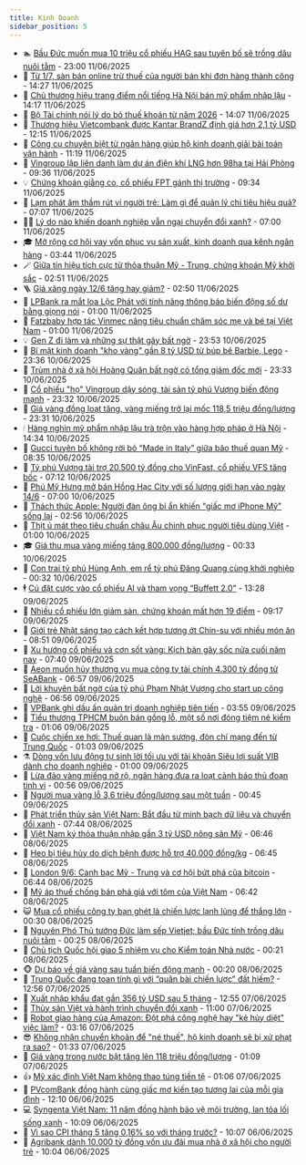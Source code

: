 ```yaml
---
title: Kinh Doanh
sidebar_position: 5
---
```


<!-- dantri-kinh-doanh:START -->
- 🏊 [Bầu Đức muốn mua 10 triệu cổ phiếu HAG sau tuyên bố sẽ trồng dâu nuôi tằm](https://dantri.com.vn/kinh-doanh/bau-duc-muon-mua-10-trieu-co-phieu-hag-sau-tuyen-bo-se-trong-dau-nuoi-tam-20250612055330214.htm) - 23:00 11/06/2025
- 🦆 [Từ 1/7, sàn bán online trừ thuế của người bán khi đơn hàng thành công](https://dantri.com.vn/kinh-doanh/tu-17-san-ban-online-tru-thue-cua-nguoi-ban-khi-don-hang-thanh-cong-20250611203927652.htm) - 14:27 11/06/2025
- 🦄 [Chủ thương hiệu trang điểm nổi tiếng Hà Nội bán mỹ phẩm nhập lậu](https://dantri.com.vn/kinh-doanh/chu-thuong-hieu-trang-diem-noi-tieng-ha-noi-ban-my-pham-nhap-lau-20250611185626728.htm) - 14:17 11/06/2025
- 🌝 [Bộ Tài chính nói lý do bỏ thuế khoán từ năm 2026](https://dantri.com.vn/kinh-doanh/bo-tai-chinh-noi-ly-do-bo-thue-khoan-tu-nam-2026-20250611201308071.htm) - 14:07 11/06/2025
- 💃 [Thương hiệu Vietcombank được Kantar BrandZ định giá hơn 2,1 tỷ USD](https://dantri.com.vn/kinh-doanh/thuong-hieu-vietcombank-duoc-kantar-brandz-dinh-gia-hon-21-ty-usd-20250611185555173.htm) - 12:15 11/06/2025
- 🦏 [Công cụ chuyên biệt từ ngân hàng giúp hộ kinh doanh giải bài toán vận hành](https://dantri.com.vn/kinh-doanh/cong-cu-chuyen-biet-tu-ngan-hang-giup-ho-kinh-doanh-giai-bai-toan-van-hanh-20250611165152903.htm) - 11:19 11/06/2025
- 🦩 [Vingroup lập liên danh làm dự án điện khí LNG hơn 98ha tại Hải Phòng](https://dantri.com.vn/kinh-doanh/vingroup-lap-lien-danh-lam-du-an-dien-khi-lng-hon-98ha-tai-hai-phong-20250611140238873.htm) - 09:36 11/06/2025
- 💡 [Chứng khoán giằng co, cổ phiếu FPT gánh thị trường](https://dantri.com.vn/kinh-doanh/chung-khoan-giang-co-co-phieu-fpt-ganh-thi-truong-20250611155613446.htm) - 09:34 11/06/2025
- 🌊 [Lạm phát âm thầm rút ví người trẻ: Làm gì để quản lý chi tiêu hiệu quả?](https://dantri.com.vn/kinh-doanh/lam-phat-am-tham-rut-vi-nguoi-tre-lam-gi-de-quan-ly-chi-tieu-hieu-qua-20250611105554363.htm) - 07:07 11/06/2025
- 🧑‍💻 [Lý do nào khiến doanh nghiệp vẫn ngại chuyển đổi xanh?](https://dantri.com.vn/kinh-doanh/ly-do-nao-khien-doanh-nghiep-van-ngai-chuyen-doi-xanh-20250611074638243.htm) - 07:00 11/06/2025
- 🎓 [Mở rộng cơ hội vay vốn phục vụ sản xuất, kinh doanh qua kênh ngân hàng](https://dantri.com.vn/kinh-doanh/mo-rong-co-hoi-vay-von-phuc-vu-san-xuat-kinh-doanh-qua-kenh-ngan-hang-20250611103734985.htm) - 03:44 11/06/2025
- 🪄 [Giữa tín hiệu tích cực từ thỏa thuận Mỹ - Trung, chứng khoán Mỹ khởi sắc](https://dantri.com.vn/kinh-doanh/giua-tin-hieu-tich-cuc-tu-thoa-thuan-my-trung-chung-khoan-my-khoi-sac-20250611081326757.htm) - 02:51 11/06/2025
- 🪜 [Giá xăng ngày 12/6 tăng hay giảm?](https://dantri.com.vn/kinh-doanh/gia-xang-ngay-126-tang-hay-giam-20250611090747481.htm) - 02:50 11/06/2025
- 🦄 [LPBank ra mắt loa Lộc Phát với tính năng thông báo biến động số dư bằng giọng nói](https://dantri.com.vn/kinh-doanh/lpbank-ra-mat-loa-loc-phat-voi-tinh-nang-thong-bao-bien-dong-so-du-bang-giong-noi-20250610204554690.htm) - 01:00 11/06/2025
- 💯 [Fatzbaby hợp tác Vinmec nâng tiêu chuẩn chăm sóc mẹ và bé tại Việt Nam](https://dantri.com.vn/kinh-doanh/fatzbaby-hop-tac-vinmec-nang-tieu-chuan-cham-soc-me-va-be-tai-viet-nam-20250610190514687.htm) - 01:00 11/06/2025
- 💡 [Gen Z đi làm và những sự thật gây bất ngờ](https://dantri.com.vn/kinh-doanh/gen-z-di-lam-va-nhung-su-that-gay-bat-ngo-20250530192430858.htm) - 23:53 10/06/2025
- 🧰 [Bí mật kinh doanh &quot;kho vàng&quot; gần 8 tỷ USD từ búp bê Barbie, Lego](https://dantri.com.vn/kinh-doanh/bi-mat-kinh-doanh-kho-vang-gan-8-ty-usd-tu-bup-be-barbie-lego-20250606060042619.htm) - 23:36 10/06/2025
- 🎊 [Trùm nhà ở xã hội Hoàng Quân bất ngờ có tổng giám đốc mới](https://dantri.com.vn/kinh-doanh/trum-nha-o-xa-hoi-hoang-quan-bat-ngo-co-tong-giam-doc-moi-20250610171146342.htm) - 23:33 10/06/2025
- 🔭 [Cổ phiếu &quot;họ&quot; Vingroup dậy sóng, tài sản tỷ phú Vượng biến động mạnh](https://dantri.com.vn/kinh-doanh/co-phieu-ho-vingroup-day-song-tai-san-ty-phu-vuong-bien-dong-manh-20250610154927215.htm) - 23:32 10/06/2025
- 💼 [Giá vàng đồng loạt tăng, vàng miếng trở lại mốc 118,5 triệu đồng/lượng](https://dantri.com.vn/kinh-doanh/gia-vang-dong-loat-tang-vang-mieng-tro-lai-moc-1185-trieu-dongluong-20250611010552796.htm) - 23:31 10/06/2025
- 🕯 [Hàng nghìn mỹ phẩm nhập lậu trà trộn vào hàng hợp pháp ở Hà Nội](https://dantri.com.vn/kinh-doanh/hang-nghin-my-pham-nhap-lau-tra-tron-vao-hang-hop-phap-o-ha-noi-20250610184715544.htm) - 14:34 10/06/2025
- 🫣 [Gucci tuyên bố không rời bỏ “Made in Italy” giữa bão thuế quan Mỹ](https://dantri.com.vn/kinh-doanh/gucci-tuyen-bo-khong-roi-bo-made-in-italy-giua-bao-thue-quan-my-20250606223208511.htm) - 08:35 10/06/2025
- 🤠 [Tỷ phú Vượng tài trợ 20.500 tỷ đồng cho VinFast, cổ phiếu VFS tăng bốc](https://dantri.com.vn/kinh-doanh/ty-phu-vuong-tai-tro-20500-ty-dong-cho-vinfast-co-phieu-vfs-tang-boc-20250610115218399.htm) - 07:12 10/06/2025
- 🌈 [Phú Mỹ Hưng mở bán Hồng Hạc City với số lượng giới hạn vào ngày 14/6](https://dantri.com.vn/kinh-doanh/phu-my-hung-mo-ban-hong-hac-city-voi-so-luong-gioi-han-vao-ngay-146-20250610121148945.htm) - 07:00 10/06/2025
- 🦅 [Thách thức Apple: Người đàn ông bí ẩn khiến &quot;giấc mơ iPhone Mỹ&quot; sống lại](https://dantri.com.vn/kinh-doanh/thach-thuc-apple-nguoi-dan-ong-bi-an-khien-giac-mo-iphone-my-song-lai-20250606130011277.htm) - 02:56 10/06/2025
- 🌁 [Thịt ủ mát theo tiêu chuẩn châu Âu chinh phục người tiêu dùng Việt](https://dantri.com.vn/kinh-doanh/thit-u-mat-theo-tieu-chuan-chau-au-chinh-phuc-nguoi-tieu-dung-viet-20250609173630066.htm) - 01:00 10/06/2025
- 🎓 [Giá thu mua vàng miếng tăng 800.000 đồng/lượng](https://dantri.com.vn/kinh-doanh/gia-thu-mua-vang-mieng-tang-800000-dongluong-20250610072155454.htm) - 00:33 10/06/2025
- 📝 [Con trai tỷ phú Hùng Anh, em rể tỷ phú Đăng Quang cùng khởi nghiệp](https://dantri.com.vn/kinh-doanh/con-trai-ty-phu-hung-anh-em-re-ty-phu-dang-quang-cung-khoi-nghiep-20250609161945526.htm) - 00:32 10/06/2025
- 🕴 [Cú đặt cược vào cổ phiếu AI và tham vọng “Buffett 2.0”](https://dantri.com.vn/kinh-doanh/cu-dat-cuoc-vao-co-phieu-ai-va-tham-vong-buffett-20-20250602161606084.htm) - 13:28 09/06/2025
- 🧰 [Nhiều cổ phiếu lớn giảm sàn, chứng khoán mất hơn 19 điểm](https://dantri.com.vn/kinh-doanh/nhieu-co-phieu-lon-giam-san-chung-khoan-mat-hon-19-diem-20250609154524216.htm) - 09:17 09/06/2025
- 🤖 [Giới trẻ Nhật sáng tạo cách kết hợp tương ớt Chin-su với nhiều món ăn](https://dantri.com.vn/kinh-doanh/gioi-tre-nhat-sang-tao-cach-ket-hop-tuong-ot-chin-su-voi-nhieu-mon-an-20250609152302924.htm) - 08:51 09/06/2025
- 🤠 [Xu hướng cổ phiếu và cơn sốt vàng: Kịch bản gây sốc nửa cuối năm nay](https://dantri.com.vn/kinh-doanh/xu-huong-co-phieu-va-con-sot-vang-kich-ban-gay-soc-nua-cuoi-nam-nay-20250608113250091.htm) - 07:40 09/06/2025
- 🌮 [Aeon muốn hủy thương vụ mua công ty tài chính 4.300 tỷ đồng từ SeABank](https://dantri.com.vn/kinh-doanh/aeon-muon-huy-thuong-vu-mua-cong-ty-tai-chinh-4300-ty-dong-tu-seabank-20250607021548105.htm) - 06:57 09/06/2025
- 🦄 [Lời khuyên bất ngờ của tỷ phú Phạm Nhật Vượng cho start up công nghệ](https://dantri.com.vn/kinh-doanh/loi-khuyen-bat-ngo-cua-ty-phu-pham-nhat-vuong-cho-start-up-cong-nghe-20250609091008469.htm) - 06:56 09/06/2025
- 👺 [VPBank ghi dấu ấn quản trị doanh nghiệp tiên tiến](https://dantri.com.vn/kinh-doanh/vpbank-ghi-dau-an-quan-tri-doanh-nghiep-tien-tien-20250611105029018.htm) - 03:55 09/06/2025
- 🤗 [Tiểu thương TPHCM buôn bán gồng lỗ, một số nơi đóng tiệm né kiểm tra](https://dantri.com.vn/kinh-doanh/tieu-thuong-tphcm-buon-ban-gong-lo-mot-so-noi-dong-tiem-ne-kiem-tra-20250608162656587.htm) - 01:06 09/06/2025
- 💪 [Cuộc chiến xe hơi: Thuế quan là màn sương, đòn chí mạng đến từ Trung Quốc](https://dantri.com.vn/kinh-doanh/cuoc-chien-xe-hoi-thue-quan-la-man-suong-don-chi-mang-den-tu-trung-quoc-20250607003402349.htm) - 01:03 09/06/2025
- ⚗️ [Dòng vốn lưu động tự sinh lời tối ưu với tài khoản Siêu lợi suất VIB dành cho doanh nghiệp](https://dantri.com.vn/kinh-doanh/dong-von-luu-dong-tu-sinh-loi-toi-uu-voi-tai-khoan-sieu-loi-suat-vib-danh-cho-doanh-nghiep-20250607083549502.htm) - 01:00 09/06/2025
- 🧠 [Lừa đảo vàng miếng nở rộ, ngân hàng đưa ra loạt cảnh báo thủ đoạn tinh vi](https://dantri.com.vn/kinh-doanh/lua-dao-vang-mieng-no-ro-ngan-hang-dua-ra-loat-canh-bao-thu-doan-tinh-vi-20250609004243804.htm) - 00:56 09/06/2025
- 🗽 [Người mua vàng lỗ 3,6 triệu đồng/lượng sau một tuần](https://dantri.com.vn/kinh-doanh/nguoi-mua-vang-lo-36-trieu-dongluong-sau-mot-tuan-20250609002707991.htm) - 00:45 09/06/2025
- 🫣 [Phát triển thủy sản Việt Nam: Bắt đầu từ minh bạch dữ liệu và chuyển đổi xanh](https://dantri.com.vn/kinh-doanh/phat-trien-thuy-san-viet-nam-bat-dau-tu-minh-bach-du-lieu-va-chuyen-doi-xanh-20250608135531139.htm) - 07:44 08/06/2025
- 🫣 [Việt Nam ký thỏa thuận nhập gần 3 tỷ USD nông sản Mỹ](https://dantri.com.vn/kinh-doanh/viet-nam-ky-thoa-thuan-nhap-gan-3-ty-usd-nong-san-my-20250608130929955.htm) - 06:46 08/06/2025
- 🫣 [Heo bị tiêu hủy do dịch bệnh được hỗ trợ 40.000 đồng/kg](https://dantri.com.vn/kinh-doanh/heo-bi-tieu-huy-do-dich-benh-duoc-ho-tro-40000-dongkg-20250608092706057.htm) - 06:45 08/06/2025
- 💂 [London 9/6: Canh bạc Mỹ - Trung và cơ hội bứt phá của bitcoin](https://dantri.com.vn/kinh-doanh/london-96-canh-bac-my-trung-va-co-hoi-but-pha-cua-bitcoin-20250608123332628.htm) - 06:44 08/06/2025
- 💫 [Mỹ áp thuế chống bán phá giá với tôm của Việt Nam](https://dantri.com.vn/kinh-doanh/my-ap-thue-chong-ban-pha-gia-voi-tom-cua-viet-nam-20250608124204385.htm) - 06:42 08/06/2025
- 😺 [Mua cổ phiếu công ty bạn ghét là chiến lược lạnh lùng để thắng lớn](https://dantri.com.vn/kinh-doanh/mua-co-phieu-cong-ty-ban-ghet-la-chien-luoc-lanh-lung-de-thang-lon-20250606230208178.htm) - 00:30 08/06/2025
- 🦆 [Nguyên Phó Thủ tướng Đức làm sếp Vietjet; bầu Đức tính trồng dâu nuôi tằm](https://dantri.com.vn/kinh-doanh/nguyen-pho-thu-tuong-duc-lam-sep-vietjet-bau-duc-tinh-trong-dau-nuoi-tam-20250607221224021.htm) - 00:25 08/06/2025
- 👀 [Chủ tịch Quốc hội giao 5 nhiệm vụ cho Kiểm toán Nhà nước](https://dantri.com.vn/kinh-doanh/chu-tich-quoc-hoi-giao-5-nhiem-vu-cho-kiem-toan-nha-nuoc-20250607170653279.htm) - 00:21 08/06/2025
- 🐵 [Dự báo về giá vàng sau tuần biến động mạnh](https://dantri.com.vn/kinh-doanh/du-bao-ve-gia-vang-sau-tuan-bien-dong-manh-20250608004722629.htm) - 00:20 08/06/2025
- 🤖 [Trung Quốc đang toan tính gì với “quân bài chiến lược” đất hiếm?](https://dantri.com.vn/kinh-doanh/trung-quoc-dang-toan-tinh-gi-voi-quan-bai-chien-luoc-dat-hiem-20250607155129836.htm) - 12:56 07/06/2025
- 💂 [Xuất nhập khẩu đạt gần 356 tỷ USD sau 5 tháng](https://dantri.com.vn/kinh-doanh/xuat-nhap-khau-dat-gan-356-ty-usd-sau-5-thang-20250607165315836.htm) - 12:55 07/06/2025
- 🦆 [Thủy sản Việt và hành trình chuyển đổi xanh](https://dantri.com.vn/kinh-doanh/thuy-san-viet-va-hanh-trinh-chuyen-doi-xanh-20250607161923825.htm) - 11:00 07/06/2025
- 🦅 [Robot giao hàng của Amazon: Đột phá công nghệ hay &quot;kẻ hủy diệt&quot; việc làm?](https://dantri.com.vn/kinh-doanh/robot-giao-hang-cua-amazon-dot-pha-cong-nghe-hay-ke-huy-diet-viec-lam-20250606220019599.htm) - 03:16 07/06/2025
- 😎 [Không nhận chuyển khoản để &quot;né thuế&quot;, hộ kinh doanh sẽ bị xử phạt ra sao?](https://dantri.com.vn/kinh-doanh/khong-nhan-chuyen-khoan-de-ne-thue-ho-kinh-doanh-se-bi-xu-phat-ra-sao-20250607023659249.htm) - 01:33 07/06/2025
- 🐎 [Giá vàng trong nước bật tăng lên 118 triệu đồng/lượng](https://dantri.com.vn/kinh-doanh/gia-vang-trong-nuoc-bat-tang-len-118-trieu-dongluong-20250607020043444.htm) - 01:09 07/06/2025
- 👍 [Mỹ xác định Việt Nam không thao túng tiền tệ](https://dantri.com.vn/kinh-doanh/my-xac-dinh-viet-nam-khong-thao-tung-tien-te-20250606161558937.htm) - 01:06 07/06/2025
- 🦒 [PVcomBank đồng hành cùng giấc mơ kiến tạo tương lai của mỗi gia đình](https://dantri.com.vn/kinh-doanh/pvcombank-dong-hanh-cung-giac-mo-kien-tao-tuong-lai-cua-moi-gia-dinh-20250606174921672.htm) - 12:10 06/06/2025
- 💻 [Syngenta Việt Nam: 11 năm đồng hành bảo vệ môi trường, lan tỏa lối sống xanh](https://dantri.com.vn/kinh-doanh/syngenta-viet-nam-11-nam-dong-hanh-bao-ve-moi-truong-lan-toa-loi-song-xanh-20250606144533461.htm) - 10:09 06/06/2025
- 👺 [Vì sao CPI tháng 5 tăng 0,16% so với tháng trước?](https://dantri.com.vn/kinh-doanh/vi-sao-cpi-thang-5-tang-016-so-voi-thang-truoc-20250606140954146.htm) - 10:07 06/06/2025
- 🧐 [Agribank dành 10.000 tỷ đồng vốn ưu đãi mua nhà ở xã hội cho người trẻ](https://dantri.com.vn/kinh-doanh/agribank-danh-10000-ty-dong-von-uu-dai-mua-nha-o-xa-hoi-cho-nguoi-tre-20250606170407491.htm) - 10:04 06/06/2025<!-- dantri-kinh-doanh:END -->
